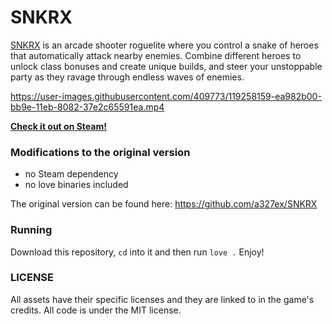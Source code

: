 # SNKRX

[SNKRX](https://store.steampowered.com/app/915310/SNKRX/) is an arcade shooter roguelite where you control a snake of heroes that automatically attack nearby enemies.
Combine different heroes to unlock class bonuses and create unique builds, and steer your unstoppable party as they ravage through endless waves of enemies.

https://user-images.githubusercontent.com/409773/119258159-ea982b00-bb9e-11eb-8082-37e2c65591ea.mp4

[**Check it out on Steam!**](https://store.steampowered.com/app/915310/SNKRX/)

### Modifications to the original version

- no Steam dependency
- no love binaries included

The original version can be found here: https://github.com/a327ex/SNKRX

### Running

Download this repository, `cd` into it and then run `love .` Enjoy!

### LICENSE

All assets have their specific licenses and they are linked to in the game's credits. All code is under the MIT license.
